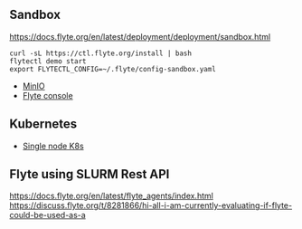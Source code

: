 ## Sandbox

https://docs.flyte.org/en/latest/deployment/deployment/sandbox.html

```
curl -sL https://ctl.flyte.org/install | bash
flytectl demo start
export FLYTECTL_CONFIG=~/.flyte/config-sandbox.yaml
```
- [MinIO](http://localhost:30080/minio/login)
- [Flyte console](http://localhost:30080/console)

## Kubernetes

- [Single node K8s](https://github.com/davidmirror-ops/flyte-the-hard-way/blob/main/docs/on-premises/single-node/001-configure-single-node-k8s.md)

## Flyte using SLURM Rest API

https://docs.flyte.org/en/latest/flyte_agents/index.html
https://discuss.flyte.org/t/8281866/hi-all-i-am-currently-evaluating-if-flyte-could-be-used-as-a
